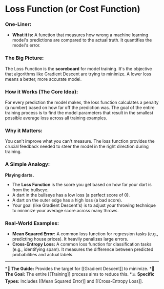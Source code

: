 # Loss Function (or Cost Function)

### One-Liner:
*   **What it is:** A function that measures how wrong a machine learning model's predictions are compared to the actual truth. It quantifies the model's error.

### The Big Picture:
The Loss Function is the **scoreboard** for model training. It's the objective that algorithms like Gradient Descent are trying to minimize. A lower loss means a better, more accurate model.

### How it Works (The Core Idea):
For every prediction the model makes, the loss function calculates a penalty (a number) based on how far off the prediction was. The goal of the entire training process is to find the model parameters that result in the smallest possible average loss across all training examples.

### Why it Matters:
You can't improve what you can't measure. The loss function provides the crucial feedback needed to steer the model in the right direction during training.

### A Simple Analogy:
**Playing darts.**
*   The **Loss Function** is the score you get based on how far your dart is from the bullseye.
*   A dart in the bullseye has a low loss (a perfect score of 0).
*   A dart on the outer edge has a high loss (a bad score).
*   Your goal (like Gradient Descent's) is to adjust your throwing technique to minimize your average score across many throws.

### Real-World Examples:
*   **Mean Squared Error:** A common loss function for regression tasks (e.g., predicting house prices). It heavily penalizes large errors.
*   **Cross-Entropy Loss:** A common loss function for classification tasks (e.g., identifying spam). It measures the difference between predicted probabilities and actual labels.

---
*🌳 **The Guide:** Provides the target for [[Gradient Descent]] to minimize.
*🎯 **The Goal:** The entire [[Training]] process aims to reduce this.
*📊 **Specific Types:** Includes [[Mean Squared Error]] and [[Cross-Entropy Loss]].
